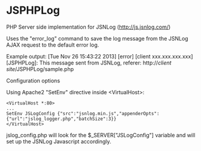 JSPHPLog
========

PHP Server side implementation for JSNLog (http://js.jsnlog.com/)

Uses the "error_log" command to save the log message from the JSNLog AJAX request to the default error log.

Example output:
[Tue Nov 26 15:43:22 2013] [error] [client xxx.xxx.xxx.xxx] [JSPHPLog]: This message sent from JSNLog, referer: http://*client site*/JSPHPLog/sample.php

Configuration options
  
  Using Apache2 "SetEnv" directive inside \<VirtualHost\>:
  
    <VirtualHost *:80>
    ...
    SetEnv JSLogConfig {"src":"jsnlog.min.js","appenderOpts":{"url":"jslog_logger.php","batchSize":3}}
    </VirtualHost>
    
  jslog_config.php will look for the $_SERVER["JSLogConfig"] variable and will set up the JSNLog Javascript accordingly.
